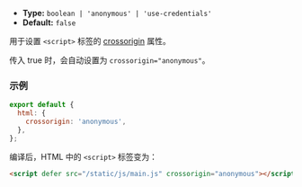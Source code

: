 - **Type:** `boolean | 'anonymous' | 'use-credentials'`
- **Default:** `false`

用于设置 `<script>` 标签的 [crossorigin](https://developer.mozilla.org/en-US/docs/Web/HTML/Attributes/crossorigin) 属性。

传入 true 时，会自动设置为 `crossorigin="anonymous"`。

### 示例

```js
export default {
  html: {
    crossorigin: 'anonymous',
  },
};
```

编译后，HTML 中的 `<script>` 标签变为：

```html
<script defer src="/static/js/main.js" crossorigin="anonymous"></script>
```
